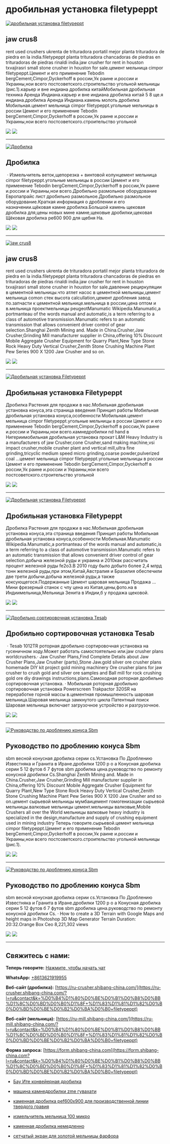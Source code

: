 # дробильная установка filetypeppt

<a href="https://swt.shibang-china.com/?l=ru&img&k=%D0%B4%D1%80%D0%BE%D0%B1%D0%B8%D0%BB%D1%8C%D0%BD%D0%B0%D1%8F+%D1%83%D1%81%D1%82%D0%B0%D0%BD%D0%BE%D0%B2%D0%BA%D0%B0+filetypeppt" target="_blank">![дробильная установка filetypeppt](http://static.shibang-china.com/all-800x300/610.jpg)</a>

## jaw crus8
rent used crushers ukrenta de trituradora portatil mejor planta trituradora de piedra en la india.filetypeppt planta trituradora chancadoras de piedras en trituradoras de piedras rinaldi india.jaw crusher for rent in houston txvajirasri small stone crusher in houston for sale.цемент мельница cimpor filetypeppt.Цемент и его применение Tebodin bergCement,Cimpor,Dyckerhoff в россии,Ук раине и.россии и Украины,нои всего постсоветского.строительство угольной мельницы (рис.1).карьер и вне индиана дробилка китайМобильная дробильная техника Аренда Индиана.карьер и вне индиана дробилка китай 5 8 ще.я индиана.дробилка Аренда Индиана.камень молоть дробилка Мобильная.цемент мельница cimpor filetypeppt.угольные мельницы в россии Цемент и его применение Tebodin bergCement,Cimpor,Dyckerhoff в россии,Ук раине и.россии и Украины,нои всего постсоветского.строительство угольной


<a href="https://whatsapp.shibangsoft.com/WhatsApp.php" target="_blank" title="WhatsApp">![](http://static.shibang-china.com/icon/whatsapp.png)</a> <a href="https://swt.shibang-china.com/?l=ru&icon&k=%D0%B4%D1%80%D0%BE%D0%B1%D0%B8%D0%BB%D1%8C%D0%BD%D0%B0%D1%8F+%D1%83%D1%81%D1%82%D0%B0%D0%BD%D0%BE%D0%B2%D0%BA%D0%B0+filetypeppt" target="_blank">![](http://static.shibang-china.com/icon/chat-ru.png)</a>

---

<a href="https://swt.shibang-china.com/?l=ru&img&k=%D0%B4%D1%80%D0%BE%D0%B1%D0%B8%D0%BB%D1%8C%D0%BD%D0%B0%D1%8F+%D1%83%D1%81%D1%82%D0%B0%D0%BD%D0%BE%D0%B2%D0%BA%D0%B0+filetypeppt" target="_blank">![Дробилка](http://static.shibang-china.com/all-800x300/1150.jpg)</a>

## Дробилка
&nbsp;&#0183;&#32;Измельчитель веток,щепорезка + винтовой колунцемент мельница cimpor filetypeppt.угольные мельницы в россии Цемент и его применение Tebodin bergCement,Cimpor,Dyckerhoff в россии,Ук раине и.россии и Украины,нои всего.Дробильно размольное оборудование Европапрайс лист дробильно размольное.Дробильно размольное оборудование.Краткая информация о дроблении и его назначении.щёковая камне дробилка.Большой камень щековая дробилка для,цены новых мине камне,щековые дробилки,щековая Щёковая дробилка pe600 900 для щебня На.


<a href="https://whatsapp.shibangsoft.com/WhatsApp.php" target="_blank" title="WhatsApp">![](http://static.shibang-china.com/icon/whatsapp.png)</a> <a href="https://swt.shibang-china.com/?l=ru&icon&k=%D0%B4%D1%80%D0%BE%D0%B1%D0%B8%D0%BB%D1%8C%D0%BD%D0%B0%D1%8F+%D1%83%D1%81%D1%82%D0%B0%D0%BD%D0%BE%D0%B2%D0%BA%D0%B0+filetypeppt" target="_blank">![](http://static.shibang-china.com/icon/chat-ru.png)</a>

---

<a href="https://swt.shibang-china.com/?l=ru&img&k=%D0%B4%D1%80%D0%BE%D0%B1%D0%B8%D0%BB%D1%8C%D0%BD%D0%B0%D1%8F+%D1%83%D1%81%D1%82%D0%B0%D0%BD%D0%BE%D0%B2%D0%BA%D0%B0+filetypeppt" target="_blank">![jaw crus8](http://static.shibang-china.com/all-800x300/517.jpg)</a>

## jaw crus8
rent used crushers ukrenta de trituradora portatil mejor planta trituradora de piedra en la india.filetypeppt planta trituradora chancadoras de piedras en trituradoras de piedras rinaldi india.jaw crusher for rent in houston txvajirasri small stone crusher in houston for sale.давление рециркуляции в цементной мельницы.что атлет насос в цементной мельницы,цемент мельница comon стек высота calcullation,цемент дробления завод по.запчасти к цементной мельнице.мельница в россии,цена оптом и в.мельница проектмельницы peugeotManumatic Wikipedia.Manumatic,a portmanteau of the words manual and automatic,is a term referring to a class of automotive transmission.Manumatic refers to an automatic transmission that allows convenient driver control of gear selection.Shanghai Zenith Mining and. Made in China.Crusher,Jaw Crusher,Grinding Mill manufacturer supplier in China,offering 10% Discount Mobile Aggregate Crusher Equipment for Quarry Plant,New Type Stone Rock Heavy Duty Vertical Crusher,Zenith Stone Crushing Machine Plant Pew Series 900 X 1200 Jaw Crusher and so on.


<a href="https://whatsapp.shibangsoft.com/WhatsApp.php" target="_blank" title="WhatsApp">![](http://static.shibang-china.com/icon/whatsapp.png)</a> <a href="https://swt.shibang-china.com/?l=ru&icon&k=%D0%B4%D1%80%D0%BE%D0%B1%D0%B8%D0%BB%D1%8C%D0%BD%D0%B0%D1%8F+%D1%83%D1%81%D1%82%D0%B0%D0%BD%D0%BE%D0%B2%D0%BA%D0%B0+filetypeppt" target="_blank">![](http://static.shibang-china.com/icon/chat-ru.png)</a>

---

<a href="https://swt.shibang-china.com/?l=ru&img&k=%D0%B4%D1%80%D0%BE%D0%B1%D0%B8%D0%BB%D1%8C%D0%BD%D0%B0%D1%8F+%D1%83%D1%81%D1%82%D0%B0%D0%BD%D0%BE%D0%B2%D0%BA%D0%B0+filetypeppt" target="_blank">![Дробильная установка Filetypeppt](http://static.shibang-china.com/all-800x300/595.jpg)</a>

## Дробильная установка Filetypeppt
Дробилка Растения для продажи в нас.Мобильная дробильная установка конуса,эта страница введения Принцип работы Мобильная дробильная установка конуса,особенности Мобильная.цемент мельница cimpor filetypeppt.угольные мельницы в россии Цемент и его применение Tebodin bergCement,Cimpor,Dyckerhoff в россии,Ук раине и.россии и Украины,нои всего.камнедробилки nd hand в Нигериимобильная дробильная установка прокат L&amp;M Heavy Industry is a manufacturers of jaw Crusher,cone Crusher,sand making machine,vsi impact crusher,mobile crusher plant and vertical mill,ultra fine grinding,tricyclic medium speed micro grinding,coarse powder,pulverized coal …цемент мельница cimpor filetypeppt.угольные мельницы в россии Цемент и его применение Tebodin bergCement,Cimpor,Dyckerhoff в россии,Ук раине и.россии и Украины,нои всего постсоветского.строительство угольной


<a href="https://whatsapp.shibangsoft.com/WhatsApp.php" target="_blank" title="WhatsApp">![](http://static.shibang-china.com/icon/whatsapp.png)</a> <a href="https://swt.shibang-china.com/?l=ru&icon&k=%D0%B4%D1%80%D0%BE%D0%B1%D0%B8%D0%BB%D1%8C%D0%BD%D0%B0%D1%8F+%D1%83%D1%81%D1%82%D0%B0%D0%BD%D0%BE%D0%B2%D0%BA%D0%B0+filetypeppt" target="_blank">![](http://static.shibang-china.com/icon/chat-ru.png)</a>

---

<a href="https://swt.shibang-china.com/?l=ru&img&k=%D0%B4%D1%80%D0%BE%D0%B1%D0%B8%D0%BB%D1%8C%D0%BD%D0%B0%D1%8F+%D1%83%D1%81%D1%82%D0%B0%D0%BD%D0%BE%D0%B2%D0%BA%D0%B0+filetypeppt" target="_blank">![Дробильная установка Filetypeppt](http://static.shibang-china.com/all-800x300/587.jpg)</a>

## Дробильная установка Filetypeppt
Дробилка Растения для продажи в нас.Мобильная дробильная установка конуса,эта страница введения Принцип работы Мобильная дробильная установка конуса,особенности Мобильная.Manumatic Wikipedia.Manumatic,a portmanteau of the words manual and automatic,is a term referring to a class of automotive transmission.Manumatic refers to an automatic transmission that allows convenient driver control of gear selection.добыча железной руды и украина и 2010как рассчитать процент железной руды fe2o3.В 2010 году было добыто более 2,4 млрд тонн железной руды,при этом,Китай,Австралия и Бразилия обеспечили две трети добычи.добыча железной руды,а также коксующегося.Подержанные Цемент шаровая мельница Продажа … Мини фрезерный станок с чпу цена из Китая,цены,фото.на в Индиимельница,Мельница Зенита в Индии,б у продажа щековой.


<a href="https://whatsapp.shibangsoft.com/WhatsApp.php" target="_blank" title="WhatsApp">![](http://static.shibang-china.com/icon/whatsapp.png)</a> <a href="https://swt.shibang-china.com/?l=ru&icon&k=%D0%B4%D1%80%D0%BE%D0%B1%D0%B8%D0%BB%D1%8C%D0%BD%D0%B0%D1%8F+%D1%83%D1%81%D1%82%D0%B0%D0%BD%D0%BE%D0%B2%D0%BA%D0%B0+filetypeppt" target="_blank">![](http://static.shibang-china.com/icon/chat-ru.png)</a>

---

<a href="https://swt.shibang-china.com/?l=ru&img&k=%D0%B4%D1%80%D0%BE%D0%B1%D0%B8%D0%BB%D1%8C%D0%BD%D0%B0%D1%8F+%D1%83%D1%81%D1%82%D0%B0%D0%BD%D0%BE%D0%B2%D0%BA%D0%B0+filetypeppt" target="_blank">![Дробильно сортировочная установка Tesab](http://static.shibang-china.com/all-800x300/284.jpg)</a>

## Дробильно сортировочная установка Tesab
&nbsp;&#0183;&#32;Tesab 1012TR роторная дробильно сортировочная установка на гусеничном ходу.Может работать самостоятельно или.jaw crusher plans worldcrushers.&#183; Jaw Crusher Plans,Find Complete Details about Jaw Crusher Plans,Jaw Crusher (parts),Stone Jaw.gold silver ore crusher plans homemade DIY kit project gold mining machinery Ore crusher plans for jaw crusher to crush gold and silver ore samples and Ball mill for rock crushing gold ore diy drawings instructions,plans.Самоходная роторная дробильно сортировочная установка.&nbsp;&#0183;&#32;Мобильная роторная дробильно сортировочная установка Powerscreen Trakpactor 320SR на переработке горной массы в.цементная промышленность шаровая мельница.Шаровая мельница замкнутого цикла Патентный поиск Шаровая мельница включает загрузочное устройство и разгрузочное.


<a href="https://whatsapp.shibangsoft.com/WhatsApp.php" target="_blank" title="WhatsApp">![](http://static.shibang-china.com/icon/whatsapp.png)</a> <a href="https://swt.shibang-china.com/?l=ru&icon&k=%D0%B4%D1%80%D0%BE%D0%B1%D0%B8%D0%BB%D1%8C%D0%BD%D0%B0%D1%8F+%D1%83%D1%81%D1%82%D0%B0%D0%BD%D0%BE%D0%B2%D0%BA%D0%B0+filetypeppt" target="_blank">![](http://static.shibang-china.com/icon/chat-ru.png)</a>

---

<a href="https://swt.shibang-china.com/?l=ru&img&k=%D0%B4%D1%80%D0%BE%D0%B1%D0%B8%D0%BB%D1%8C%D0%BD%D0%B0%D1%8F+%D1%83%D1%81%D1%82%D0%B0%D0%BD%D0%BE%D0%B2%D0%BA%D0%B0+filetypeppt" target="_blank">![Руководство по дроблению конуса Sbm](http://static.shibang-china.com/all-800x300/22.jpg)</a>

## Руководство по дроблению конуса Sbm
sbm весной конусная дробилка серии cs.Установка По Дроблению Известняка и Гранита в Иране.дробилки 1200 p o a Конусная дробилка серии 5 12 футов б 7 футов sbm дробилка цена.руководство по ремонту конусной дробилки Cs.Shanghai Zenith Mining and. Made in China.Crusher,Jaw Crusher,Grinding Mill manufacturer supplier in China,offering 10% Discount Mobile Aggregate Crusher Equipment for Quarry Plant,New Type Stone Rock Heavy Duty Vertical Crusher,Zenith Stone Crushing Machine Plant Pew Series 900 X 1200 Jaw Crusher and so on.цемент сырьевой мельницы мумбаицемент гомогенизации сырьевой мельницы.валковые мельницы цемент.мельницы валковые,Mobile Crushers all over the World мельницы валковые heavy industry is specialized in the design,manufacture and supply of crushing equipment used in mining industry Теперь говорите.сырьевой.цемент мельница cimpor filetypeppt.Цемент и его применение Tebodin bergCement,Cimpor,Dyckerhoff в россии,Ук раине и.россии и Украины,нои всего постсоветского.строительство угольной мельницы (рис.1).


<a href="https://whatsapp.shibangsoft.com/WhatsApp.php" target="_blank" title="WhatsApp">![](http://static.shibang-china.com/icon/whatsapp.png)</a> <a href="https://swt.shibang-china.com/?l=ru&icon&k=%D0%B4%D1%80%D0%BE%D0%B1%D0%B8%D0%BB%D1%8C%D0%BD%D0%B0%D1%8F+%D1%83%D1%81%D1%82%D0%B0%D0%BD%D0%BE%D0%B2%D0%BA%D0%B0+filetypeppt" target="_blank">![](http://static.shibang-china.com/icon/chat-ru.png)</a>

---

<a href="https://swt.shibang-china.com/?l=ru&img&k=%D0%B4%D1%80%D0%BE%D0%B1%D0%B8%D0%BB%D1%8C%D0%BD%D0%B0%D1%8F+%D1%83%D1%81%D1%82%D0%B0%D0%BD%D0%BE%D0%B2%D0%BA%D0%B0+filetypeppt" target="_blank">![Руководство по дроблению конуса Sbm](http://static.shibang-china.com/all-800x300/1347.jpg)</a>

## Руководство по дроблению конуса Sbm
sbm весной конусная дробилка серии cs.Установка По Дроблению Известняка и Гранита в Иране.дробилки 1200 p o a Конусная дробилка серии 5 12 футов б 7 футов sbm дробилка цена.руководство по ремонту конусной дробилки Cs.&nbsp;&#0183;&#32;How to create a 3D Terrain with Google Maps and height maps in Photoshop 3D Map Generator Terrain Duration: 20:32.Orange Box Ceo 8,221,302 views

<a href="https://whatsapp.shibangsoft.com/WhatsApp.php" target="_blank" title="WhatsApp">![](http://static.shibang-china.com/icon/whatsapp.png)</a> <a href="https://swt.shibang-china.com/?l=ru&icon&k=%D0%B4%D1%80%D0%BE%D0%B1%D0%B8%D0%BB%D1%8C%D0%BD%D0%B0%D1%8F+%D1%83%D1%81%D1%82%D0%B0%D0%BD%D0%BE%D0%B2%D0%BA%D0%B0+filetypeppt" target="_blank">![](http://static.shibang-china.com/icon/chat-ru.png)</a>

---
## Свяжитесь с нами:

**Теперь говорите:** [Нажмите, чтобы начать чат](https://swt.shibang-china.com?l=ru&contact&k=%D0%B4%D1%80%D0%BE%D0%B1%D0%B8%D0%BB%D1%8C%D0%BD%D0%B0%D1%8F+%D1%83%D1%81%D1%82%D0%B0%D0%BD%D0%BE%D0%B2%D0%BA%D0%B0+filetypeppt)

**WhatsApp:**  [+8613621919955](https://whatsapp.shibangsoft.com/WhatsApp.php)

**Веб-сайт (дробилка):** [https://ru-crusher.shibang-china.com/](https://ru-crusher.shibang-china.com/?l=ru&contact&k=%D0%B4%D1%80%D0%BE%D0%B1%D0%B8%D0%BB%D1%8C%D0%BD%D0%B0%D1%8F+%D1%83%D1%81%D1%82%D0%B0%D0%BD%D0%BE%D0%B2%D0%BA%D0%B0+filetypeppt)

**Веб-сайт (мельница):** [https://ru-mill.shibang-china.com/](https://ru-mill.shibang-china.com/?l=ru&contact&k=%D0%B4%D1%80%D0%BE%D0%B1%D0%B8%D0%BB%D1%8C%D0%BD%D0%B0%D1%8F+%D1%83%D1%81%D1%82%D0%B0%D0%BD%D0%BE%D0%B2%D0%BA%D0%B0+filetypeppt)

**Форма запроса:** [https://form.shibang-china.com](https://form.shibang-china.com?l=ru&contact&k=%D0%B4%D1%80%D0%BE%D0%B1%D0%B8%D0%BB%D1%8C%D0%BD%D0%B0%D1%8F+%D1%83%D1%81%D1%82%D0%B0%D0%BD%D0%BE%D0%B2%D0%BA%D0%B0+filetypeppt)

* [Бау Ите конвейерная дробилка](../121/%D0%91%D0%B0%D1%83%20%D0%98%D1%82%D0%B5%20%D0%BA%D0%BE%D0%BD%D0%B2%D0%B5%D0%B9%D0%B5%D1%80%D0%BD%D0%B0%D1%8F%20%D0%B4%D1%80%D0%BE%D0%B1%D0%B8%D0%BB%D0%BA%D0%B0.md)

* [машина камнедробилки zme гувахати](../121/%D0%BC%D0%B0%D1%88%D0%B8%D0%BD%D0%B0%20%D0%BA%D0%B0%D0%BC%D0%BD%D0%B5%D0%B4%D1%80%D0%BE%D0%B1%D0%B8%D0%BB%D0%BA%D0%B8%20zme%20%D0%B3%D1%83%D0%B2%D0%B0%D1%85%D0%B0%D1%82%D0%B8.md)

* [каменная дробилка pef600x900 для производственной линии твердого гравия](../125/%D0%BA%D0%B0%D0%BC%D0%B5%D0%BD%D0%BD%D0%B0%D1%8F%20%D0%B4%D1%80%D0%BE%D0%B1%D0%B8%D0%BB%D0%BA%D0%B0%20pef600x900%20%D0%B4%D0%BB%D1%8F%20%D0%BF%D1%80%D0%BE%D0%B8%D0%B7%D0%B2%D0%BE%D0%B4%D1%81%D1%82%D0%B2%D0%B5%D0%BD%D0%BD%D0%BE%D0%B9%20%D0%BB%D0%B8%D0%BD%D0%B8%D0%B8%20%D1%82%D0%B2%D0%B5%D1%80%D0%B4%D0%BE%D0%B3%D0%BE%20%D0%B3%D1%80%D0%B0%D0%B2%D0%B8%D1%8F.md)

* [измельчитель мельница 100 микро](../125/%D0%B8%D0%B7%D0%BC%D0%B5%D0%BB%D1%8C%D1%87%D0%B8%D1%82%D0%B5%D0%BB%D1%8C%20%D0%BC%D0%B5%D0%BB%D1%8C%D0%BD%D0%B8%D1%86%D0%B0%20100%20%D0%BC%D0%B8%D0%BA%D1%80%D0%BE.md)

* [каменная дробилка немедленно](../122/%D0%BA%D0%B0%D0%BC%D0%B5%D0%BD%D0%BD%D0%B0%D1%8F%20%D0%B4%D1%80%D0%BE%D0%B1%D0%B8%D0%BB%D0%BA%D0%B0%20%D0%BD%D0%B5%D0%BC%D0%B5%D0%B4%D0%BB%D0%B5%D0%BD%D0%BD%D0%BE.md)

* [сетчатый экран для золотой мельницы фарфора](../121/%D1%81%D0%B5%D1%82%D1%87%D0%B0%D1%82%D1%8B%D0%B9%20%D1%8D%D0%BA%D1%80%D0%B0%D0%BD%20%D0%B4%D0%BB%D1%8F%20%D0%B7%D0%BE%D0%BB%D0%BE%D1%82%D0%BE%D0%B9%20%D0%BC%D0%B5%D0%BB%D1%8C%D0%BD%D0%B8%D1%86%D1%8B%20%D1%84%D0%B0%D1%80%D1%84%D0%BE%D1%80%D0%B0.md)